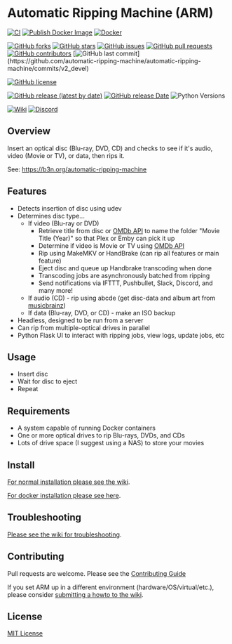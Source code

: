 # Automatic Ripping Machine (ARM)
[![CI](https://github.com/automatic-ripping-machine/automatic-ripping-machine/actions/workflows/main.yml/badge.svg)](https://github.com/automatic-ripping-machine/automatic-ripping-machine/actions/workflows/main.yml) [![Publish Docker Image](https://github.com/automatic-ripping-machine/automatic-ripping-machine/actions/workflows/publish-image.yml/badge.svg)](https://github.com/automatic-ripping-machine/automatic-ripping-machine/actions/workflows/publish-image.yml)
[![Docker](https://img.shields.io/docker/pulls/automaticrippingmachine/automatic-ripping-machine.svg)](https://hub.docker.com/r/automaticrippingmachine/automatic-ripping-machine)

[![GitHub forks](https://img.shields.io/github/forks/automatic-ripping-machine/automatic-ripping-machine)](https://github.com/automatic-ripping-machine/automatic-ripping-machine/network)
[![GitHub stars](https://img.shields.io/github/stars/automatic-ripping-machine/automatic-ripping-machine)](https://github.com/automatic-ripping-machine/automatic-ripping-machine/stargazers)
[![GitHub issues](https://img.shields.io/github/issues/automatic-ripping-machine/automatic-ripping-machine)](https://github.com/automatic-ripping-machine/automatic-ripping-machine/issues)
[![GitHub pull requests](https://img.shields.io/github/issues-pr/automatic-ripping-machine/automatic-ripping-machine)](https://github.com/automatic-ripping-machine/automatic-ripping-machine/pulls)
[![GitHub contributors](https://img.shields.io/github/contributors/automatic-ripping-machine/automatic-ripping-machine)](https://github.com/automatic-ripping-machine/automatic-ripping-machine/graphs/contributors)
[![GitHub last commit](https://img.shields.io/github/last-commit/automatic-ripping-machine/automatic-ripping-machine?)](https://github.com/automatic-ripping-machine/automatic-ripping-machine/commits/v2_devel)

[![GitHub license](https://img.shields.io/github/license/automatic-ripping-machine/automatic-ripping-machine)](https://github.com/automatic-ripping-machine/automatic-ripping-machine/blob/v2_devel/LICENSE)

[![GitHub release (latest by date)](https://img.shields.io/github/v/release/automatic-ripping-machine/automatic-ripping-machine?label=Latest%20Stable%20Version)](https://github.com/automatic-ripping-machine/automatic-ripping-machine/releases)
[![GitHub release Date](https://img.shields.io/github/release-date/automatic-ripping-machine/automatic-ripping-machine?label=Latest%20Stable%20Released)](https://github.com/automatic-ripping-machine/automatic-ripping-machine/releases)
![Python Versions](https://img.shields.io/badge/Python_Versions-3.8_|_3.9_|_3.10_|_3.11-blue?logo=python)



[![Wiki](https://img.shields.io/badge/Wiki-Get%20Help-brightgreen)](https://github.com/automatic-ripping-machine/automatic-ripping-machine/wiki)
[![Discord](https://img.shields.io/discord/576479573886107699)](https://discord.gg/FUSrn8jUcR)



## Overview

Insert an optical disc (Blu-ray, DVD, CD) and checks to see if it's audio, video (Movie or TV), or data, then rips it.

See: https://b3n.org/automatic-ripping-machine


## Features

- Detects insertion of disc using udev
- Determines disc type...
  - If video (Blu-ray or DVD)
    - Retrieve title from disc or [OMDb API](http://www.omdbapi.com/) to name the folder "Movie Title (Year)" so that Plex or Emby can pick it up
    - Determine if video is Movie or TV using [OMDb API](http://www.omdbapi.com/)
    - Rip using MakeMKV or HandBrake (can rip all features or main feature)
    - Eject disc and queue up Handbrake transcoding when done
    - Transcoding jobs are asynchronously batched from ripping
    - Send notifications via IFTTT, Pushbullet, Slack, Discord, and many more!
  - If audio (CD) - rip using abcde (get disc-data and album art from [musicbrainz](https://musicbrainz.org/))
  - If data (Blu-ray, DVD, or CD) - make an ISO backup
- Headless, designed to be run from a server
- Can rip from multiple-optical drives in parallel
- Python Flask UI to interact with ripping jobs, view logs, update jobs, etc



## Usage

- Insert disc
- Wait for disc to eject
- Repeat


## Requirements

- A system capable of running Docker containers
- One or more optical drives to rip Blu-rays, DVDs, and CDs
- Lots of drive space (I suggest using a NAS) to store your movies


## Install

[For normal installation please see the wiki](https://github.com/automatic-ripping-machine/automatic-ripping-machine/wiki/).

[For docker installation please see here](https://github.com/automatic-ripping-machine/automatic-ripping-machine/wiki/docker).

## Troubleshooting
 [Please see the wiki for troubleshooting](https://github.com/automatic-ripping-machine/automatic-ripping-machine/wiki/).

## Contributing

Pull requests are welcome.  Please see the [Contributing Guide](https://github.com/automatic-ripping-machine/automatic-ripping-machine/wiki/Contributing-Guide)

If you set ARM up in a different environment (hardware/OS/virtual/etc.), please consider [submitting a howto to the wiki](https://github.com/automatic-ripping-machine/automatic-ripping-machine/wiki).

## License

[MIT License](LICENSE)
